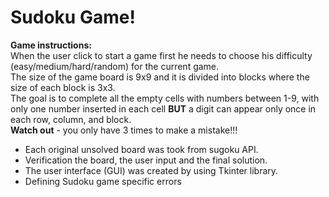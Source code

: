 # Sudoku Game!

**Game instructions:**<br/>
When the user click to start a game first he needs to choose his difficulty (easy/medium/hard/random) for the current game.<br/>
The size of the game board is 9x9 and it is divided into blocks where the size of each block is 3x3.<br/>
The goal is to complete all the empty cells with numbers between 1-9, with only one number inserted in each cell **BUT** a digit can appear only once in each row, column, and block.<br/>
**Watch out** - you only have 3 times to make a mistake!!!<br/>

- Each original unsolved board was took from sugoku API.
- Verification the board, the user input and the final solution.
- The user interface (GUI) was created by using Tkinter library.
- Defining Sudoku game specific errors
